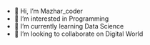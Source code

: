 - 👋 Hi, I’m Mazhar_coder
- 👀 I’m interested in Programming
- 🌱 I’m currently learning Data Science
- 💞️ I’m looking to collaborate on Digital World
<!---
mazhar343/mazhar343 is a ✨ special ✨ repository because its `README.md` (this file) appears on your GitHub profile.
You can click the Preview link to take a look at your changes.
--->
